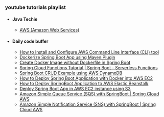 ### youtube tutorials playlist 
- #### Java Techie
	- [AWS (Amazon Web Services)](https://www.youtube.com/playlist?list=PLVz2XdJiJQxxurKT1Dqz6rmiMuZNdClqv)
- #### Daily code buffer 
	- [How to Install and Configure AWS Command Line Interface (CLI) tool](https://www.youtube.com/watch?v=BzzCIsjrE7U)
	- [Dockerize Spring Boot App using Maven Plugin](https://www.youtube.com/watch?v=F_g44rliu6M)
	- [Create Docker Image without Dockerfile in Spring Boot](https://www.youtube.com/watch?v=pIei1m323KU)
	- [Spring Cloud Functions Tutorial | Spring Boot - Serverless Functions](https://www.youtube.com/watch?v=CAMjijWhGIg)
	- [Spring Boot CRUD Example using AWS DynamoDB](https://www.youtube.com/watch?v=3ay92ZdCgwQ)
	- [How to Deploy Spring Boot Application with Docker into AWS EC2](https://www.youtube.com/watch?v=vmbhFZJUTR0)
	- [How to Deploy SpringBoot Application to AWS Elastic Beanstalk](https://www.youtube.com/watch?v=F9o21ydf6Wk)
	- [Deploy Spring Boot App in AWS EC2 instance using S3](https://www.youtube.com/watch?v=w7zDItQBo4c)
	- [Amazon Simple Queue Service (SQS) with SpringBoot | Spring Cloud AWS](https://www.youtube.com/watch?v=vYLlxxD_6LA)
	- [Amazon Simple Notification Service (SNS) with SpringBoot | Spring Cloud AWS](https://www.youtube.com/watch?v=9kXMLTNaQj8)
